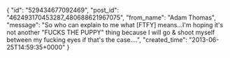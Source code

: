  {
   "id": "529434677092469",
   "post_id": "462493170453287_480688621967075",
   "from_name": "Adam Thomas",
   "message": "So who can explain to me what [FTFY] means...I'm hoping it's not another \"FUCKS THE PUPPY\" thing because I will go & shoot myself between my fucking eyes if that's the case....",
   "created_time": "2013-06-25T14:59:35+0000"
 }
